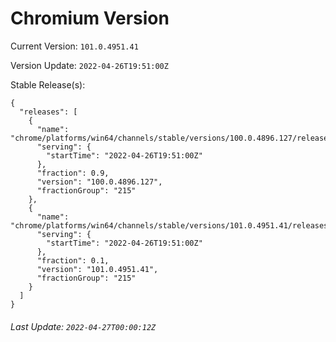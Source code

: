 # Chromium Version

Current Version: `101.0.4951.41`

Version Update: `2022-04-26T19:51:00Z`

Stable Release(s):
```
{
  "releases": [
    {
      "name": "chrome/platforms/win64/channels/stable/versions/100.0.4896.127/releases/1651002660",
      "serving": {
        "startTime": "2022-04-26T19:51:00Z"
      },
      "fraction": 0.9,
      "version": "100.0.4896.127",
      "fractionGroup": "215"
    },
    {
      "name": "chrome/platforms/win64/channels/stable/versions/101.0.4951.41/releases/1651002660",
      "serving": {
        "startTime": "2022-04-26T19:51:00Z"
      },
      "fraction": 0.1,
      "version": "101.0.4951.41",
      "fractionGroup": "215"
    }
  ]
}
```

###### Last Update: `2022-04-27T00:00:12Z`
